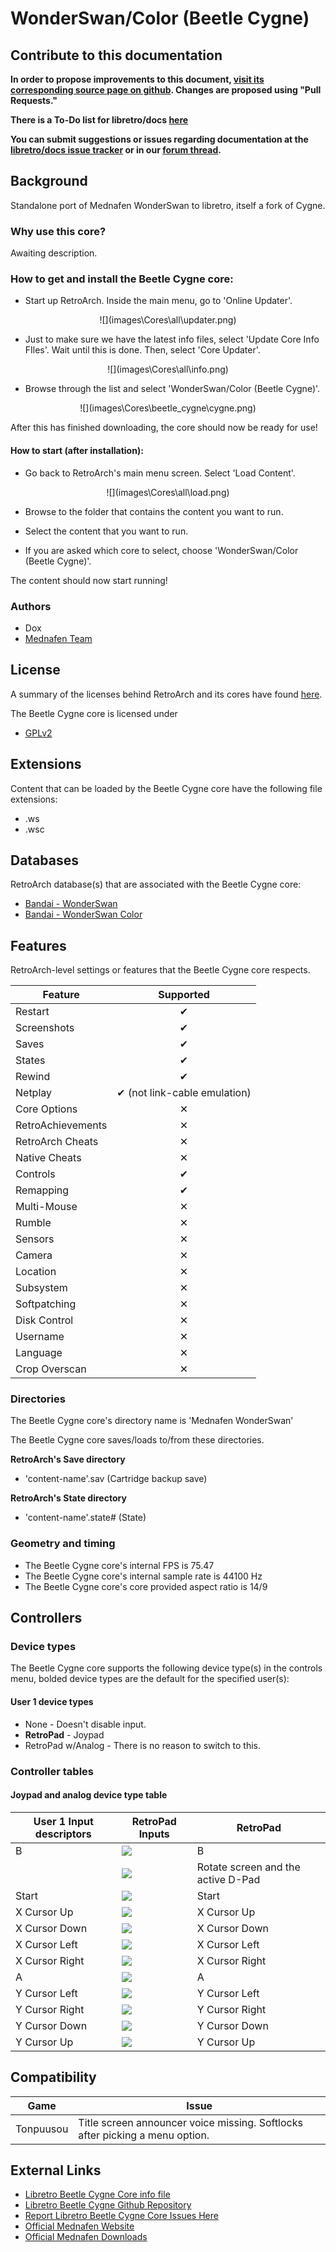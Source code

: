 # WonderSwan/Color (Beetle Cygne)

## Contribute to this documentation

**In order to propose improvements to this document, [visit its corresponding source page on github](https://github.com/libretro/docs/tree/master/docs/library/). Changes are proposed using "Pull Requests."**

**There is a To-Do list for libretro/docs [here](https://docs.libretro.com/docguide/todo/)**

**You can submit suggestions or issues regarding documentation at the [libretro/docs issue tracker](https://github.com/libretro/docs/issues) or in our [forum thread](https://forums.libretro.com/t/wip-adding-pages-to-documentation-site/10078/).**

## Background

Standalone port of Mednafen WonderSwan to libretro, itself a fork of Cygne. 

### Why use this core?

Awaiting description.

### How to get and install the Beetle Cygne core:

- Start up RetroArch. Inside the main menu, go to 'Online Updater'.

<center> ![](images\Cores\all\updater.png) </center>

- Just to make sure we have the latest info files, select 'Update Core Info FIles'. Wait until this is done. Then, select 'Core Updater'.

<center> ![](images\Cores\all\info.png) </center>

- Browse through the list and select 'WonderSwan/Color (Beetle Cygne)'.

<center> ![](images\Cores\beetle_cygne\cygne.png) </center>

After this has finished downloading, the core should now be ready for use!

#### How to start (after installation):

- Go back to RetroArch's main menu screen. Select 'Load Content'.

<center> ![](images\Cores\all\load.png) </center>

- Browse to the folder that contains the content you want to run.

- Select the content that you want to run.

- If you are asked which core to select, choose 'WonderSwan/Color (Beetle Cygne)'.

The content should now start running!

### Authors

- Dox
- [Mednafen Team](https://mednafen.github.io/)

## License

A summary of the licenses behind RetroArch and its cores have found [here](https://docs.libretro.com/tech/licenses/).

The Beetle Cygne core is licensed under

- [GPLv2](https://github.com/libretro/beetle-wswan-libretro/blob/master/COPYING)

## Extensions

Content that can be loaded by the Beetle Cygne core have the following file extensions:

- .ws
- .wsc

## Databases

RetroArch database(s) that are associated with the Beetle Cygne core:

- [Bandai - WonderSwan](https://github.com/libretro/libretro-database/blob/master/rdb/Bandai%20-%20WonderSwan.rdb)
- [Bandai - WonderSwan Color](https://github.com/libretro/libretro-database/blob/master/rdb/Bandai%20-%20WonderSwan%20Color.rdb)

## Features

RetroArch-level settings or features that the Beetle Cygne core respects.

| Feature           | Supported |
|-------------------|:---------:|
| Restart           | ✔         |
| Screenshots       | ✔         |
| Saves             | ✔         |
| States            | ✔         |
| Rewind            | ✔         |
| Netplay           | ✔ (not link-cable emulation) |
| Core Options      | ✕         |
| RetroAchievements | ✕         |
| RetroArch Cheats  | ✕         |
| Native Cheats     | ✕         |
| Controls          | ✔         |
| Remapping         | ✔         |
| Multi-Mouse       | ✕         |
| Rumble            | ✕         |
| Sensors           | ✕         |
| Camera            | ✕         |
| Location          | ✕         |
| Subsystem         | ✕         |
| Softpatching      | ✕         |
| Disk Control      | ✕         |
| Username          | ✕         |
| Language          | ✕         |
| Crop Overscan     | ✕         |

### Directories

The Beetle Cygne core's directory name is 'Mednafen WonderSwan'

The Beetle Cygne core saves/loads to/from these directories.

**RetroArch's Save directory**

- 'content-name'.sav (Cartridge backup save)

**RetroArch's State directory**

- 'content-name'.state# (State)

### Geometry and timing

- The Beetle Cygne core's internal FPS is 75.47
- The Beetle Cygne core's internal sample rate is 44100 Hz
- The Beetle Cygne core's core provided aspect ratio is 14/9

## Controllers

### Device types

The Beetle Cygne core supports the following device type(s) in the controls menu, bolded device types are the default for the specified user(s):

#### User 1 device types

- None - Doesn't disable input.
- **RetroPad** - Joypad
- RetroPad w/Analog - There is no reason to switch to this.

### Controller tables

#### Joypad and analog device type table

| User 1 Input descriptors      | RetroPad Inputs                              | RetroPad                           |
|-------------------------------|----------------------------------------------|------------------------------------|
| B                             | ![](images/RetroPad/Retro_B_Round.png)       | B                                  |
|                               | ![](images/RetroPad/Retro_Select.png)        | Rotate screen and the active D-Pad |
| Start                         | ![](images/RetroPad/Retro_Start.png)         | Start                              |
| X Cursor Up                   | ![](images/RetroPad/Retro_Dpad_Up.png)       | X Cursor Up                        |
| X Cursor Down                 | ![](images/RetroPad/Retro_Dpad_Down.png)     | X Cursor Down                      |
| X Cursor Left                 | ![](images/RetroPad/Retro_Dpad_Left.png)     | X Cursor Left                      |
| X Cursor Right                | ![](images/RetroPad/Retro_Dpad_Right.png)    | X Cursor Right                     |
| A                             | ![](images/RetroPad/Retro_A_Round.png)       | A                                  |
| Y Cursor Left                 | ![](images/RetroPad/Retro_L1.png)            | Y Cursor Left                      |
| Y Cursor Right                | ![](images/RetroPad/Retro_R1.png)            | Y Cursor Right                     |
| Y Cursor Down                 | ![](images/RetroPad/Retro_L2.png)            | Y Cursor Down                      |
| Y Cursor Up                   | ![](images/RetroPad/Retro_R2.png)            | Y Cursor Up                        |

## Compatibility

| Game      | Issue                                                                        |
|-----------|------------------------------------------------------------------------------|
| Tonpuusou | Title screen announcer voice missing. Softlocks after picking a menu option. |

## External Links

- [Libretro Beetle Cygne Core info file](https://github.com/libretro/libretro-super/blob/master/dist/info/mednafen_wswan_libretro.info)
- [Libretro Beetle Cygne Github Repository](https://github.com/libretro/beetle-wswan-libretro)
- [Report Libretro Beetle Cygne Core Issues Here](https://github.com/libretro/beetle-wswan-libretro/issues)
- [Official Mednafen Website](https://mednafen.github.io/)
- [Official Mednafen Downloads](https://mednafen.github.io/releases/)